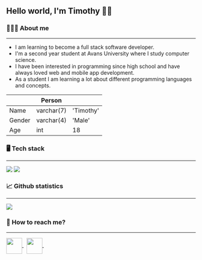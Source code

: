 ## Hello world, I'm Timothy 👋🏻
  
### 🧑🏼‍💻 About me
<hr>

- I am learning to become a full stack software developer.
- I'm a second year student at Avans University where I study computer science. 
- I have been interested in programming since high school and have always loved web and mobile app development.
- As a student I am learning a lot about different programming languages and concepts.

|         |    Person   |           |
| ------- | ----------- | --------- |
| Name    | varchar(7)  | 'Timothy' |
| Gender  | varchar(4)  | 'Male'    |
| Age     | int         | 18        |

### 🖥️ Tech stack
<hr>
<img src="https://skillicons.dev/icons?i=html,css,js,bootstrap,postman,angular,azure,dotnet,nestjs,nodejs" />
<img src="https://skillicons.dev/icons?i=java,mysql,cs,sqlite,php,androidstudio,eclipse,visualstudio,vscode,github" />

###  📈 Github statistics
<hr>
<img src="https://github-readme-stats.vercel.app/api?username=TimothyBorghouts&show_icons=true&include_all_commits=true&count_private=true&theme=dark"/>

### 📨 How to reach me?
<hr>
<a href="https://www.linkedin.com/in/timothy-borghouts-558534240" target="blank">
  <img align="center" src="https://skillicons.dev/icons?i=linkedin" width=42/>
</a>&nbsp;
<a href="https://discordapp.com/users/437670224758571018." target="blank">
  <img align="center" src="https://skillicons.dev/icons?i=discord" width=42/>
</a>&nbsp;



